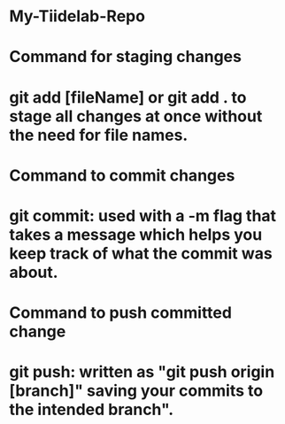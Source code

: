 # My-Tiidelab-Repo

# Command for staging changes

# git add [fileName] or git add . to stage all changes at once without the need for file names.

# Command to commit changes

# git commit: used with a -m flag that takes a message which helps you keep track of what the commit was about.

# Command to push committed change

# git push: written as "git push origin [branch]" saving your commits to the intended branch".

